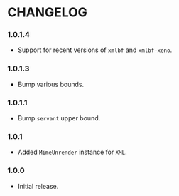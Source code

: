 # CHANGELOG

### 1.0.1.4

- Support for recent versions of `xmlbf` and `xmlbf-xeno`.

### 1.0.1.3

- Bump various bounds.

### 1.0.1.1

- Bump `servant` upper bound.

### 1.0.1

- Added `MimeUnrender` instance for `XML`.

### 1.0.0

- Initial release.
